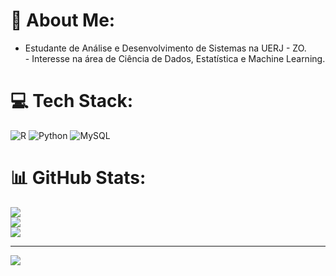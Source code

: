 # 💫 About Me:
- Estudante de Análise e Desenvolvimento de Sistemas na UERJ - ZO.<br>- Interesse na área de Ciência de Dados, Estatística e Machine Learning.<br>


# 💻 Tech Stack:
![R](https://img.shields.io/badge/r-%23276DC3.svg?style=for-the-badge&logo=r&logoColor=white) ![Python](https://img.shields.io/badge/python-3670A0?style=for-the-badge&logo=python&logoColor=ffdd54) ![MySQL](https://img.shields.io/badge/mysql-%2300000f.svg?style=for-the-badge&logo=mysql&logoColor=white)
# 📊 GitHub Stats:
![](https://github-readme-stats.vercel.app/api?username=AndresAquino26&theme=merko&hide_border=false&include_all_commits=false&count_private=false)<br/>
![](https://github-readme-streak-stats.herokuapp.com/?user=AndresAquino26&theme=merko&hide_border=false)<br/>
![](https://github-readme-stats.vercel.app/api/top-langs/?username=AndresAquino26&theme=merko&hide_border=false&include_all_commits=false&count_private=false&layout=compact)

---
[![](https://visitcount.itsvg.in/api?id=AndresAquino26&icon=0&color=3)](https://visitcount.itsvg.in)

<!-- Proudly created with GPRM ( https://gprm.itsvg.in ) -->
